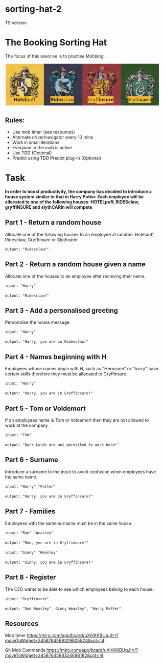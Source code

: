 # sorting-hat-2
TS version
# The Booking Sorting Hat #

The focus of this exercise is to practise Mobbing.

![](houses)


## Rules: ##
* Use mob timer (see resources)
* Alternate driver/navigator every 10 mins
* Work in small iterations
* Everyone in the mob is active
* Use TDD (Optional)
* Predict using TDD Predict plug-in (Optional)


# Task 
**In order to boost productivity, the company has decided to introduce a house system similar to that in Harry Potter. 
Each employee will be allocated to one of the following houses: HOTELpuff, RIDESclaw, gryffINSURE and slythCARin will compete**

## Part 1 - Return a random house 
Allocate one of the following houses to an employee at random: Hotelpuff, Ridesclaw, Gryffinsure or Slythcarin.
```
output: "Ridesclaw!"
```
## Part 2 - Return a random house given a name 
Allocate one of the houses to an employee after recieving their name.
```
input: "Harry"

output: "Ridesclaw!"
```

## Part 3 - Add a personalised greeting 
Personalise the house message.
```
input: "Harry"

output: "Harry, you are in Ridesclaw!"
```

## Part 4 - Names beginning with H 
Employees whose names begin with H, such as "Hermione" or "harry" have certain skills therefore they must be allocated to Gryffinsure.
```
input: "Harry"

output: "Harry, you are in Gryffinsure!"
```

## Part 5 - Tom or Voldemort 
If an employees name is Tom or Voldemort then they are not allowed to work at the company.
```
input: "Tom"

output: "Dark Lords are not permitted to work here!"
```

## Part 6 - Surname 
Introduce a surname to the input to avoid confusion when employees have the same name.
```
input: "Harry" "Potter"

output: "Harry, you are in Gryffinsure!"
```
## Part 7 - Families 
Employees with the same surname must be in the same house.
```
input: "Ron" "Weasley"

output: "Ron, you are in Gryffinsure!"

input: "Ginny" "Weasley"

output: "Ginny, you are in Gryffinsure!"
```
## Part 8 - Register 
The CEO wants to be able to see which employees belong to each house. 
```
input: "Gryffinsure"

output: "Ron Weasley", Ginny Weasley", "Harry Potter"
```
## Resources ##

Mob timer https://miro.com/app/board/uXjVKKBUqJI=/?moveToWidget=3458764588329805824&cot=14  

Git Mob Commands https://miro.com/app/board/uXjVKKBUqJI=/?moveToWidget=3458764588324698182&cot=14 
